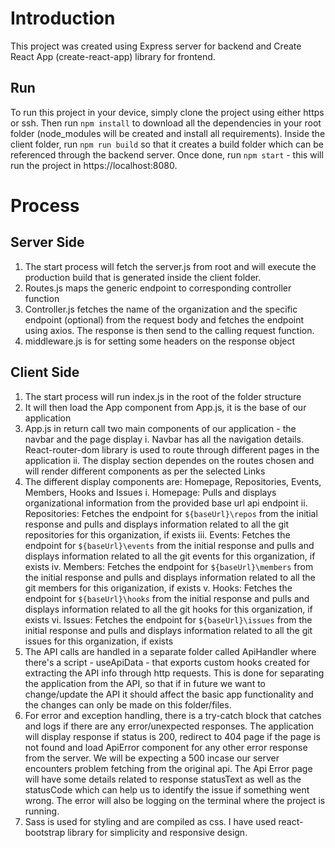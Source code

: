 # Introduction
This project was created using Express server for backend and Create React App (create-react-app) library for frontend. 

## Run
To run this project in your device, simply clone the project using either https or ssh. Then run `npm install` to download all the dependencies in your root folder (node_modules will be created and install all requirements). Inside the client folder, run `npm run build` so that it creates a build folder which can be referenced through the backend server. Once done, run `npm start` - this will run the project in https://localhost:8080. 

# Process
## Server Side
1. The start process will fetch the server.js from root and will execute the production build that is generated inside the client folder.
2. Routes.js maps the generic endpoint to corresponding controller function
3. Controller.js fetches the name of the organization and the specific endpoint (optional) from the request body and fetches the endpoint using axios. The response is then send to the calling request function. 
4. middleware.js is for setting some headers on the response object 

## Client Side
1. The start process will run index.js in the root of the folder structure
2. It will then load the App component from App.js, it is the base of our application
3. App.js in return call two main components of our application - the navbar and the page display
    i. Navbar has all the navigation details. React-router-dom library is used to route through different pages in the application
    ii. The display section dependes on the routes chosen and will render different components as per the selected Links
4. The different display components are: Homepage, Repositories, Events, Members, Hooks and Issues
    i. Homepage: Pulls and displays organizational information from the provided base url api endpoint
    ii. Repositories: Fetches the endpoint for `${baseUrl}\repos` from the initial response and pulls and displays information related to all the git repositories for this organization, if exists
    iii. Events: Fetches the endpoint for `${baseUrl}\events` from the initial response and pulls and displays information related to all the git events for this organization, if exists
    iv. Members: Fetches the endpoint for `${baseUrl}\members` from the initial response and pulls and displays information related to all the git members for this origanization, if exists
    v. Hooks: Fetches the endpoint for `${baseUrl}\hooks` from the initial response and pulls and displays information related to all the git hooks for this organization, if exists
    vi. Issues: Fetches the endpoint for `${baseUrl}\issues` from the initial response and pulls and displays information related to all the git issues for this organization, if exists
5. The API calls are handled in a separate folder called ApiHandler where there's a script - useApiData - that exports custom hooks created for extracting the API info through http requests. This is done for separating the application from the API, so that if in future we want to change/update the API it should affect the basic app functionality and the changes can only be made on this folder/files.
6. For error and exception handling, there is a try-catch block that catches and logs if there are any error/unexpected responses. The application will display response if status is 200, redirect to 404 page if the page is not found and load ApiError component for any other error response from the server. We will be expecting a 500 incase our server encounters problem fetching from the original api. The Api Error page will have some details related to response statusText as well as the statusCode which can help us to identify the issue if something went wrong. The error will also be logging on the terminal where the project is running.
7. Sass is used for styling and are compiled as css. I have used react-bootstrap library for simplicity and responsive design. 

